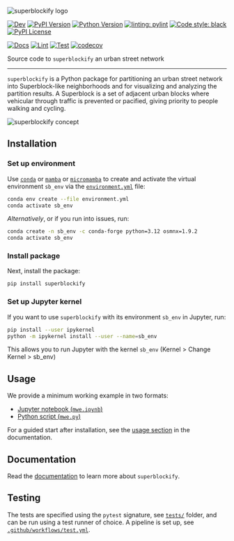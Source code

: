 ![superblockify logo](assets/superblockify_logo.png)

[![Dev](https://img.shields.io/badge/docs-dev-blue.svg)](https://NERDSITU.github.io/superblockify/)
[![PyPI Version](https://badge.fury.io/py/superblockify.svg)](https://pypi.org/project/superblockify/)
[![Python Version](https://img.shields.io/pypi/pyversions/superblockify)](https://pypi.org/project/superblockify/)
[![linting: pylint](https://img.shields.io/badge/linting-pylint-yellowgreen)](https://github.com/PyCQA/pylint)
[![Code style: black](https://img.shields.io/badge/code%20style-black-000000.svg)](https://github.com/psf/black)
[![PyPI License](https://img.shields.io/pypi/l/superblockify)](https://pypi.org/project/superblockify/)

[![Docs](https://github.com/NERDSITU/superblockify/actions/workflows/docs.yml/badge.svg)](https://github.com/NERDSITU/superblockify/actions/workflows/docs.yml)
[![Lint](https://github.com/NERDSITU/superblockify/actions/workflows/lint.yml/badge.svg)](https://github.com/NERDSITU/superblockify/actions/workflows/lint.yml)
[![Test](https://github.com/NERDSITU/superblockify/actions/workflows/test.yml/badge.svg)](https://github.com/NERDSITU/superblockify/actions/workflows/test.yml)
[![codecov](https://codecov.io/gh/NERDSITU/superblockify/branch/main/graph/badge.svg?token=AS72IFT2Q4)](https://codecov.io/gh/NERDSITU/superblockify)

Source code to `superblockify` an urban street network

---

`superblockify` is a Python package for partitioning an urban street network into
Superblock-like neighborhoods and for visualizing and analyzing the partition results. A
Superblock is a set of adjacent urban blocks where vehicular through traffic is
prevented or pacified, giving priority to people walking and cycling.

![superblockify concept](assets/superblockify_concept.png "superblockify partitions an urban street network into Superblock-like neighborhoods")

## Installation

### Set up environment
Use [`conda`](https://docs.conda.io/projects/conda/en/latest/index.html) or [`mamba`](https://mamba.readthedocs.io/en/latest/installation/mamba-installation.html) or [`micromamba`](https://mamba.readthedocs.io/en/latest/installation/micromamba-installation.html)
to create and activate the virtual environment `sb_env` via the [`environment.yml`](environment.yml) file:

```bash
conda env create --file environment.yml
conda activate sb_env
```

*Alternatively*, or if you run into issues, run:

```bash
conda create -n sb_env -c conda-forge python=3.12 osmnx=1.9.2
conda activate sb_env
```

### Install package
Next, install the package:

```bash
pip install superblockify
```

### Set up Jupyter kernel
If you want to use `superblockify` with its environment `sb_env` in Jupyter, run:

```bash
pip install --user ipykernel
python -m ipykernel install --user --name=sb_env
```

This allows you to run Jupyter with the kernel `sb_env` (Kernel > Change Kernel > sb_env)


## Usage

We provide a minimum working example in two formats: 

* [Jupyter notebook (`mwe.ipynb`)](mwe.ipynb)
* [Python script (`mwe.py`)](scripts/examples/mwe.py)

For a guided start after installation, see the [usage section](https://superblockify.city/usage/) in the documentation.

## Documentation

Read the [documentation](https://superblockify.city) to learn more about `superblockify`.


## Testing

The tests are specified using the `pytest` signature, see [`tests/`](tests/) folder, and
can be run using a test runner of choice.
A pipeline is set up, see [`.github/workflows/test.yml`](.github/workflows/test.yml).
